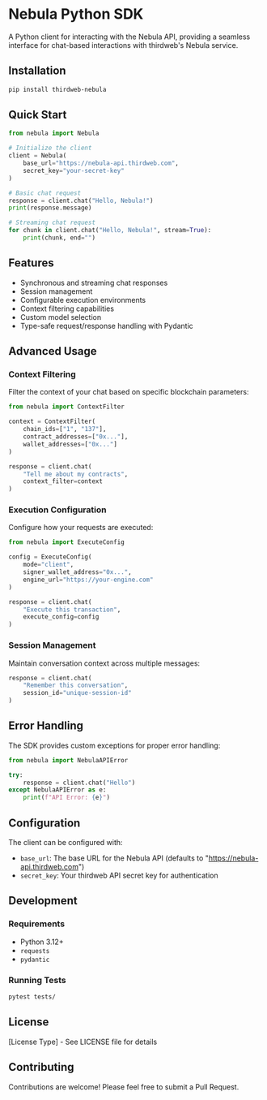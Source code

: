 # Nebula Python SDK

A Python client for interacting with the Nebula API, providing a seamless interface for chat-based interactions with thirdweb's Nebula service.

## Installation

```bash
pip install thirdweb-nebula
```

## Quick Start

```python
from nebula import Nebula

# Initialize the client
client = Nebula(
    base_url="https://nebula-api.thirdweb.com",
    secret_key="your-secret-key"
)

# Basic chat request
response = client.chat("Hello, Nebula!")
print(response.message)

# Streaming chat request
for chunk in client.chat("Hello, Nebula!", stream=True):
    print(chunk, end="")
```

## Features

- Synchronous and streaming chat responses
- Session management
- Configurable execution environments
- Context filtering capabilities
- Custom model selection
- Type-safe request/response handling with Pydantic

## Advanced Usage

### Context Filtering

Filter the context of your chat based on specific blockchain parameters:

```python
from nebula import ContextFilter

context = ContextFilter(
    chain_ids=["1", "137"],
    contract_addresses=["0x..."],
    wallet_addresses=["0x..."]
)

response = client.chat(
    "Tell me about my contracts",
    context_filter=context
)
```

### Execution Configuration

Configure how your requests are executed:

```python
from nebula import ExecuteConfig

config = ExecuteConfig(
    mode="client",
    signer_wallet_address="0x...",
    engine_url="https://your-engine.com"
)

response = client.chat(
    "Execute this transaction",
    execute_config=config
)
```

### Session Management

Maintain conversation context across multiple messages:

```python
response = client.chat(
    "Remember this conversation",
    session_id="unique-session-id"
)
```

## Error Handling

The SDK provides custom exceptions for proper error handling:

```python
from nebula import NebulaAPIError

try:
    response = client.chat("Hello")
except NebulaAPIError as e:
    print(f"API Error: {e}")
```

## Configuration

The client can be configured with:

- `base_url`: The base URL for the Nebula API (defaults to "https://nebula-api.thirdweb.com")
- `secret_key`: Your thirdweb API secret key for authentication

## Development

### Requirements

- Python 3.12+
- `requests`
- `pydantic`

### Running Tests

```bash
pytest tests/
```

## License

[License Type] - See LICENSE file for details

## Contributing

Contributions are welcome! Please feel free to submit a Pull Request.
